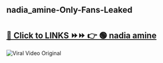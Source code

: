 
 ## nadia_amine-Only-Fans-Leaked

# <h2><a href="https://clipsfans.com/nadia_amine&ref=git">🔗 Click to LINKS ⏩⏩ 👉 🟢 nadia amine </a></h2>

<a href="https://clipsfans.com/nadia_amine&ref=git" rel="nofollow" data-target="animated-image.originalLink"><img src="https://i.ibb.co.com/xMMVF88/686577567.gif" alt="Viral Video Original" style="max-width: 100%; display: inline-block;" data-target="animated-image.originalImage"></a>
